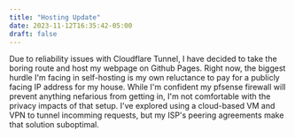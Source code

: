 ```yaml
---
title: "Hosting Update"
date: 2023-11-12T16:35:42-05:00
draft: false
---
```


Due to reliability issues with Cloudflare Tunnel, I have decided to take the boring route and host my webpage on Github Pages. Right now, the biggest hurdle I'm facing in self-hosting is my own reluctance to pay for a publicly facing IP address for my house. While I'm confident my pfsense firewall will prevent anything nefarious from getting in, I'm not comfortable with the privacy impacts of that setup.
I've explored using a cloud-based VM and VPN to tunnel incomming requests, but my ISP's peering agreements make that solution suboptimal.


